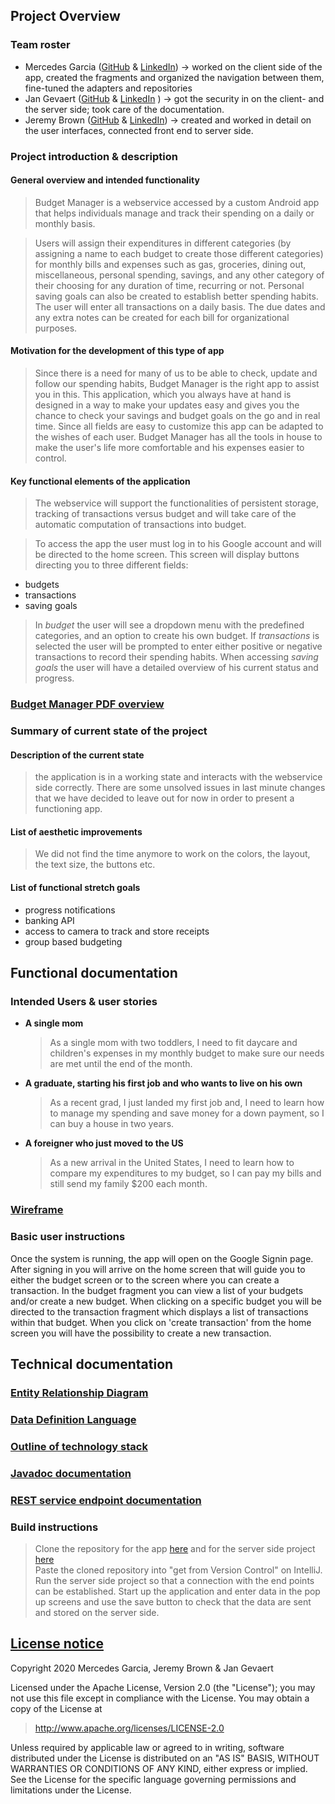 ## Project Overview

### Team roster

* Mercedes Garcia ([GitHub](https://github.com/Merced-es) & [LinkedIn](https://www.linkedin.com/in/mercedes-garcia-961403139/))
        -> worked on the client side of the app, created the fragments and organized the navigation 
           between them, fine-tuned the adapters and repositories
* Jan Gevaert ([GitHub](https://github.com/jangevaert-design) & [LinkedIn](https://www.linkedin.com/in/jan-b-gevaert/) )
        -> got the security in on the client- and the server side; took care of the documentation.
* Jeremy Brown ([GitHub](https://github.com/jeremybrown505) & [LinkedIn](https://www.linkedin.com/in/jeremy505/))
        -> created and worked in detail on the user interfaces, connected front end to server side.

### Project introduction & description

#### General overview and intended functionality

>Budget Manager is a webservice accessed by a custom Android app that helps individuals manage and
track their spending on a daily or monthly basis.

>Users will assign their expenditures in different categories (by assigning a name to each budget to 
create those different categories) for monthly bills and expenses such as
gas, groceries, dining out, miscellaneous, personal spending, savings, and any other category of 
their choosing for any duration of time, recurring or not. 
Personal saving goals can also be created to establish better spending habits.
The user will enter all transactions on a daily basis. 
The due dates and any extra notes can be created for each bill for organizational purposes. 

#### Motivation for the development of this type of app

>Since there is a need for many of us to be able to check, update and follow our spending habits, 
>Budget Manager is the right app to assist you in this. This application, which you always have at 
>hand is designed in a way to make your updates easy and gives you the chance to check your savings 
>and budget goals on the go and in real time. 
>Since all fields are easy to customize this app can be adapted to the wishes of each
>user. Budget Manager has all the tools in house to make the user's life more comfortable and his 
>expenses easier to control.

#### Key functional elements of the application

>The webservice will support the functionalities of persistent storage, tracking of transactions 
>versus budget and will take care of the automatic computation of transactions into budget.

>To access the app the user must log in to his Google account and will be directed to the home 
screen. This screen will display buttons directing you to three different fields: 
  * budgets
  * transactions
  * saving goals
>In _budget_ the user will see a dropdown menu with the predefined categories, and an option to
create his own budget. 
If _transactions_ is selected the user will be prompted to enter either positive or negative 
transactions to record their spending habits.
When accessing _saving goals_ the user will have a detailed overview of his current status and 
>progress.


### [Budget Manager PDF overview](docs/pdf/budget-manager-android-app.pdf)

### Summary of current state of the project

#### Description of the current state
>the application is in a working state and interacts with the webservice side correctly. There are
some unsolved issues in last minute changes that we have decided to leave out for now in order to 
>present a functioning app.

#### List of aesthetic improvements
>We did not find the time anymore to work on the colors, the layout, the text size, the buttons etc.

#### List of functional stretch goals
   * progress notifications
   * banking API
   * access to camera to track and store receipts 
   * group based budgeting
   
## Functional documentation

### Intended Users & user stories

   * **A single mom**
        > As a single mom with two toddlers, I need to fit daycare and children's expenses 
          in my monthly budget to make sure our needs are met until the end of the month.
    
   * **A graduate, starting his first job and who wants to live on his own**
        > As a recent grad, I just landed my first job and, I need to learn how to manage my 
          spending and save money for a down payment, so I can buy a house in two years.
        
   * **A foreigner who just moved to the US**
        > As a new arrival in the United States, I need to learn how to compare my expenditures to
          my budget, so I can pay my bills and still send my family $200 each month.
                                                  
### [Wireframe](docs/wireframe.md)

### Basic user instructions

Once the system is running, the app will open on the Google Signin page. After signing in you will
arrive on the home screen that will guide you to either the budget screen or to the screen where
you can create a transaction.
In the budget fragment you can view a list of your budgets and/or create a new budget. When clicking
on a specific budget you will be directed to the transaction fragment which displays a list of 
transactions within that budget.
When you click on 'create transaction' from the home screen you will have the possibility to create 
a new transaction.

## Technical documentation

### [Entity Relationship Diagram](docs/erd.md)

### [Data Definition Language](docs/ddl.md)

### [Outline of technology stack](docs/technology-stack.md)

### [Javadoc documentation](https://github.com/budget-manager/budget-manager-server/tree/master/docs/javadocs)

### [REST service endpoint documentation](https://github.com/budget-manager/budget-manager-server/tree/master/src/main/java/edu/cnm/deepdive/budgetmanagerservice/controller)

### Build instructions

>Clone the repository for the app [here](https://github.com/budget-manager/budget-manager-android) 
and for the server side project [here](https://github.com/budget-manager/budget-manager-server)                                                                                         
Paste the cloned repository into "get from Version Control" on IntelliJ.
Run the server side project so that a connection with the end points can be established. Start up 
the application and enter data in the pop up screens and use the save button to check that the data
are sent and stored on the server side.


## [License notice](docs/notice.md)

Copyright 2020 Mercedes Garcia, Jeremy Brown & Jan Gevaert

Licensed under the Apache License, Version 2.0 (the "License");
you may not use this file except in compliance with the License.
You may obtain a copy of the License at

> <http://www.apache.org/licenses/LICENSE-2.0>

Unless required by applicable law or agreed to in writing, software
distributed under the License is distributed on an "AS IS" BASIS,
WITHOUT WARRANTIES OR CONDITIONS OF ANY KIND, either express or implied.
See the License for the specific language governing permissions and
limitations under the License.







<!---## External services/sources
   * [Google sign in](https://developers.google.com/identity/sign-in/android/start-integrating)
   >We will use Google sign in to the Android app and have the token passed on the web service for
   authentication. 

## [Entity classes](https://github.com/budget-manager/budget-manager-server/tree/master/src/main/java/edu/cnm/deepdive/budgetmanagerservice/model/entity)



## [Repositories](https://github.com/budget-manager/budget-manager-server/tree/master/src/main/java/edu/cnm/deepdive/budgetmanagerservice/service)

## [REST controllers and application logic services](https://github.com/budget-manager/budget-manager-server/tree/master/src/main/java/edu/cnm/deepdive/budgetmanagerservice/controller)
   
   

